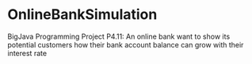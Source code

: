 # OnlineBankSimulation
BigJava Programming Project P4.11: An online bank want to show its potential customers how their bank account balance can grow with their interest rate
